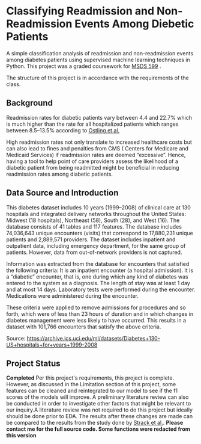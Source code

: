 # Classifying Readmission and Non-Readmission Events Among  Diebetic Patients 
A simple classification analysis of readmission and non-readmission events among diabetes patients using supervised machine learning techniques in Python. This project was a graded coursework for [MSDS 599](https://catalog.usfca.edu/preview_course_nopop.php?catoid=22&coid=234730) .

The structure of this project is in accordance with the requirements of the class. 

## Background 
Readmission rates for diabetic patients  vary between  4.4 and 22.7% which is much higher than the rate for all hospitalized patients  which ranges between 8.5–13.5% according to
[Ostling et al.](https://pubmed.ncbi.nlm.nih.gov/28702257/)





High readmission rates not only translate to increased healthcare costs but can also lead to fines and penalties from CMS ( Centers for Medicare and Medicaid Services) if readmission rates are deemed “excessive”. Hence, having a tool to help point of care providers assess the likelihood of a diabetic patient from being readmitted might be beneficial in  reducing readmission rates among diabetic patients. 

## Data Source and Introduction  
This diabetes dataset includes 10 years (1999–2008) of clinical care at 130 hospitals and integrated delivery networks throughout the United States: Midwest (18 hospitals), Northeast (58), South (28), and West (16).
The database consists of 41 tables and 117 features. The database includes 74,036,643 unique encounters (visits) that correspond to 17,880,231 unique patients and 2,889,571 providers. The dataset includes inpatient and outpatient data, including emergency department, for the same group of patients. However, data from out-of-network providers is not captured.

Information was extracted from the database for encounters that satisfied the following criteria:
It is an inpatient encounter (a hospital admission).
It is a “diabetic” encounter, that is, one during which any kind of diabetes was entered to the system as a diagnosis.
The length of stay was at least 1 day and at most 14 days.
Laboratory tests were performed during the encounter.
Medications were administered during the encounter.

These criteria were applied to remove admissions for procedures and so forth, which were of less than 23 hours of duration and in which changes in diabetes management were less likely to have occurred.
This results in a dataset with 101,766 encounters that satisfy the above criteria.

Source: https://archive.ics.uci.edu/ml/datasets/Diabetes+130-US+hospitals+for+years+1999-2008
 

## Project Status 
**Completed**  Per this project's requirements, this project is complete. However, as discussed in the Limitation section of this project, some features can be cleaned and reintegrated to our model to see if the f1 scores of the  models will improve. A preliminary literature review can also be conducted in order to investigate other factors that might be relevant to our inquiry.A literature review was not required to do this project but ideally should be done prior to EDA. The results after these changes are made can be compared to the results from the study done by [Strack et al.](https://www.hindawi.com/journals/bmri/2014/781670/). **Please contact me for the full source code. Some functions were redacted from this version**


  

